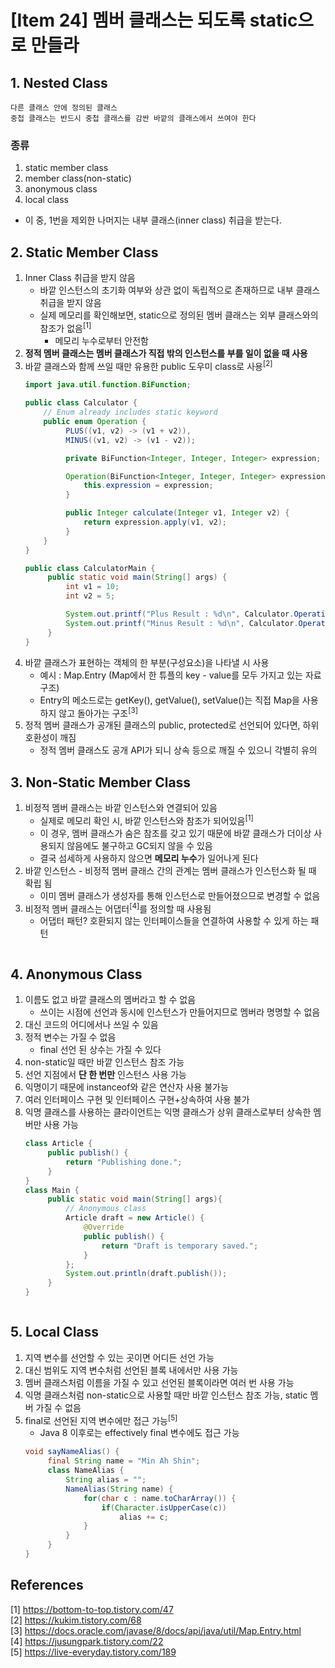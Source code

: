 # [Item 24] 멤버 클래스는 되도록 static으로 만들라
## 1. Nested Class
```
다른 클래스 안에 정의된 클래스
중첩 클래스는 반드시 중첩 클래스를 감싼 바깥의 클래스에서 쓰여야 한다
```
### 종류
1. static member class
2. member class(non-static)
3. anonymous class
4. local class
- 이 중, 1번을 제외한 나머지는 내부 클래스(inner class) 취급을 받는다.

## 2. Static Member Class
1. Inner Class 취급을 받지 않음
    - 바깥 인스턴스의 초기화 여부와 상관 없이 독립적으로 존재하므로 내부 클래스 취급을 받지 않음
    - 실제 메모리를 확인해보면, static으로 정의된 멤버 클래스는 외부 클래스와의 참조가 없음<sup>[1]</sup>
      - 메모리 누수로부터 안전함
2. **정적 멤버 클래스는 멤버 클래스가 직접 밖의 인스턴스를 부를 일이 없을 때 사용**
3. 바깥 클래스와 함께 쓰일 때만 유용한 public 도우미 class로 사용<sup>[2]</sup>
   ```java
   import java.util.function.BiFunction;

   public class Calculator {
       // Enum already includes static keyword
       public enum Operation {
            PLUS((v1, v2) -> (v1 + v2)),
            MINUS((v1, v2) -> (v1 - v2));

            private BiFunction<Integer, Integer, Integer> expression;

            Operation(BiFunction<Integer, Integer, Integer> expression) {
                this.expression = expression;
            }

            public Integer calculate(Integer v1, Integer v2) {
                return expression.apply(v1, v2);
            }
       }
   }
   ```
   ```java
   public class CalculatorMain {
        public static void main(String[] args) {
            int v1 = 10;
            int v2 = 5;
   
            System.out.printf("Plus Result : %d\n", Calculator.Operation.PLUS.calculate(v1, v2)); // 10
            System.out.printf("Minus Result : %d\n", Calculator.Operation.MINUS.calculate(v1, v2)); // 5
        }
   }
   ```
4. 바깥 클래스가 표현하는 객체의 한 부분(구성요소)을 나타낼 시 사용
   - 예시 : Map.Entry (Map에서 한 튜플의 key - value를 모두 가지고 있는 자료 구조)
   - Entry의 메소드로는 getKey(), getValue(), setValue()는 직접 Map을 사용하지 않고 돌아가는 구조<sup>[3]</sup>
5. 정적 멤버 클래스가 공개된 클래스의 public, protected로 선언되어 있다면, 하위 호환성이 깨짐
   - 정적 멤버 클래스도 공개 API가 되니 상속 등으로 깨질 수 있으니 각별히 유의

## 3. Non-Static Member Class
1. 비정적 멤버 클래스는 바깥 인스턴스와 연결되어 있음
   - 실제로 메모리 확인 시, 바깥 인스턴스와 참조가 되어있음<sup>[1]</sup>
   - 이 경우, 멤버 클래스가 숨은 참조를 갖고 있기 때문에 바깥 클래스가 더이상 사용되지 않음에도 불구하고 GC되지 않을 수 있음
   - 결국 섬세하게 사용하지 않으면 **메모리 누수**가 일어나게 된다
2. 바깥 인스턴스 - 비정적 멤버 클래스 간의 관계는 멤버 클래스가 인스턴스화 될 때 확립 됨
   - 이미 멤버 클래스가 생성자를 통해 인스턴스로 만들어졌으므로 변경할 수 없음
3. 비정적 멤버 클래스는 어댑터<sup>[4]</sup>를 정의할 때 사용됨
   - 어댑터 패턴? 호환되지 않는 인터페이스들을 연결하여 사용할 수 있게 하는 패턴
   ```java

   ```

## 4. Anonymous Class
1. 이름도 없고 바깥 클래스의 멤버라고 할 수 없음
   - 쓰이는 시점에 선언과 동시에 인스턴스가 만들어지므로 멤버라 명명할 수 없음
2. 대신 코드의 어디에서나 쓰일 수 있음
3. 정적 변수는 가질 수 없음
   - final 선언 된 상수는 가질 수 있다
4. non-static일 때만 바깥 인스턴스 참조 가능
5. 선언 지점에서 **단 한 번만** 인스턴스 사용 가능
6. 익명이기 때문에 instanceof와 같은 연산자 사용 불가능
7. 여러 인터페이스 구현 및 인터페이스 구현+상속하여 사용 불가
8. 익명 클래스를 사용하는 클라이언트는 익명 클래스가 상위 클래스로부터 상속한 멤버만 사용 가능
   ```java
   class Article {
        public publish() {
            return "Publishing done.";
        }
   }
   class Main {
        public static void main(String[] args){
            // Anonymous class
            Article draft = new Article() {
                @Override
                public publish() {
                    return "Draft is temporary saved.";
                }
            };
            System.out.println(draft.publish());
        }
   }
   ```
   ```java
   
   ```

## 5. Local Class
1. 지역 변수를 선언할 수 있는 곳이면 어디든 선언 가능
2. 대신 범위도 지역 변수처럼 선언된 블록 내에서만 사용 가능
3. 멤버 클래스처럼 이름을 가질 수 있고 선언된 블록이라면 여러 번 사용 가능
4. 익명 클래스처럼 non-static으로 사용할 때만 바깥 인스턴스 참조 가능, static 멤버 가질 수 없음
5. final로 선언된 지역 변수에만 접근 가능<sup>[5]</sup>
   - Java 8 이후로는 effectively final 변수에도 접근 가능
   ```java
   void sayNameAlias() {
        final String name = "Min Ah Shin";
        class NameAlias {
            String alias = "";
            NameAlias(String name) {
                for(char c : name.toCharArray()) { 
                    if(Character.isUpperCase(c))
                        alias += c;
                }
            }    
        }
   }
   ```

## References
[1] https://bottom-to-top.tistory.com/47 <br>
[2] https://kukim.tistory.com/68 <br>
[3] https://docs.oracle.com/javase/8/docs/api/java/util/Map.Entry.html <br>
[4] https://jusungpark.tistory.com/22 <br>
[5] https://live-everyday.tistory.com/189